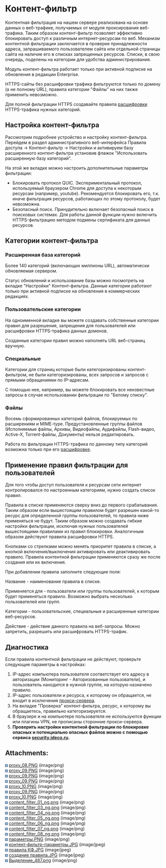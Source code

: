 # Контент-фильтр

Контентная фильтрация на нашем сервере реализована на основе данных о
веб-трафике, получаемых от модуля проксирования веб-трафика. Таким
образом контент-фильтр позволяет эффективно блокировать доступ к
различным интернет-ресурсам по веб. Механизм контентной фильтрации
заключается в проверке принадлежности адреса, запрашиваемого
пользователем сайта или отдельной страницы сайта на наличие
его в списках запрещенных ресурсов. Списки, в свою очередь, поделены
на категории для удобства администрирования.

Модуль контент-фильтра работает только при активной подписке на
обновления в редакции Enterprise.

<div>

<div>

HTTPS-сайты без расшифровки трафика фильтруются только по домену (а не
полному URL), правила категории "Файлы" на них также применить
невозможно.

Для полной фильтрации HTTPS создавайте правила
[расшифровки](Настройка_фильтрации_HTTPS)
HTTPS-трафика нужных категорий.

</div>

</div>

## Настройка контент-фильтра

Рассмотрим подробнее устройство и настройку контент-фильтра. Перейдем в
раздел административного веб-интерфейса Правила доступа -\>
Контент-фильтр -\> Настройки и активируем базу расширенного
контент-фильтра установив флажок "Использовать расширенную базу
категорий".

На этой же вкладке можно настроить дополнительные параметры фильтрации:

  - Блокировать протокол QUIC. Экспериментальный протокол, используемый
    браузером Chrome для доступа к некоторым ресурсам (например,
    youtube). Рекомендуется блокировать его, т.к. иначе фильтрация
    ресурсов, работающих по этому протоколу, будет невозможна.
  - Безопасный поиск. Принудительно включает безопасный поиск в
    поисковых системах. Для работы данной функции нужно
    включить HTTPS-фильтрацию методом подмены сертификата для
    данных ресурсов.

## Категории контент-фильтра

### Расширенная база категорий

Более 140 категорий (включающих миллионы URL), автоматически обновляемая
сервером.

Статус обновлений и использование базы можно посмотреть на вкладке
"Настройки" Контент-фильтра. Данные категории работают только при
активной подписке на обновления в коммерческих редакциях.

### Пользовательские категории

На одноименной вкладке вы можете создавать собственные категории правил
для разрешения, запрещения для пользователей или расшифровки
HTTPS-трафика данных доменов.

Созданные категории правил можно наполнять URL веб-страниц вручную.

### Специальные

Категории для страниц которые были категоризированы контент-фильтром, не
были категоризированы, всех запросов и запросов с прямыми обращениями по
IP-адресам.

С помощью нее, например, вы можете блокировать все неизвестные запросы в
случае использовании фильтрации по "Белому списку".

### Файлы

Восемь сформированных категорий файлов, блокируемых по расширениям и
MIME-type. Предустановленные группы файлов (Исполняемые файлы, Архивы,
Видеофайлы, Аудифайлы, Flash-видео, Active-X, Torrent-файлы,
Документы) нельзя редактировать.

Работа по фильтрации HTTPS-трафика по данному типу категорий возможна
только при его [расшифровке](Настройка_фильтрации_HTTPS).

## Применение правил фильтрации для пользователей

Для того чтобы доступ пользователя к ресурсам сети интернет
контролировался по настроенным категориям, нужно создать
список правил.

Правила в списке применяются сверху вниз до первого срабатывания. Таким
образом если вышестоящим правилом будет разрешен какой-то ресурс для
определенной группы пользователей, то правила ниже применяться не
будут. Таким образом можно создавать гибкие настройки фильтрации,
исключая нужных пользователей вышестоящими правилами из правил
блокировки. Аналогичным образом действуют правила расшифровки
HTTPS.

Кнопками со стрелками можно менять приоритет правила в списке, а кнопкой
включения/выключения активировать или деактивировать правило. Правила
контентной фильтрации применяются сразу же после создания или их
включения.

При добавлении правила заполните следующие поля:

Название - наименование правила в списке.

Применяется для - пользователи или группы пользователей, к которым будет
применяться правило. Возможно выбрать несколько пользователей или групп.

Категории - пользовательские, специальные и расширенные категории
веб-ресурсов.

Действие - действие данного правила на веб-запросы. Можно запретить,
разрешить или расшифровать HTTPS-трафик.

## Диагностика

Если правила контентной фильтрации не действуют, проверьте следующие
параметры в настройках:

1.  IP-адрес компьютера пользователя соответствует его адресу в
    авторизации (Мониторинг - Авторизованные пользователи), и
    пользователь находится в нужной группе, на которую назначено
    правило.
2.  IP-адрес пользователи и ресурса, к которому он обращается, не входит
    в исключения [прокси-сервера](Прокси).
3.  На вкладке "Проверка" контент-фильтра, ресурс, к которому вы
    обращаетесь, правильно категоризируется.
4.  В браузере и на компьютере пользователя не используются функции или
    плагины VPN, не прописаны сторонние прокси-сервера.
5.  **Проверить настройки контентной фильтрации по блокировке опасных и
    потенциально опасных файлов можно с помощью сервиса
    [security.ideco.ru](https://security.ideco.ru/).**

<div class="pageSectionHeader">

## Attachments:

</div>

<div class="greybox" data-align="left">

![](images/icons/bullet_blue.gif)
[proxy\_08.PNG](attachments/1278115/2424845.png) (image/png)  
![](images/icons/bullet_blue.gif)
[proxy\_09.PNG](attachments/1278115/2424847.png) (image/png)  
![](images/icons/bullet_blue.gif)
[proxy\_09.PNG](attachments/1278115/2424848.png) (image/png)  
![](images/icons/bullet_blue.gif)
[proxy\_09.PNG](attachments/1278115/2424850.png) (image/png)  
![](images/icons/bullet_blue.gif)
[proxy\_10.PNG](attachments/1278115/2424851.png) (image/png)  
![](images/icons/bullet_blue.gif)
[proxy\_09.PNG](attachments/1278115/2424846.png) (image/png)  
![](images/icons/bullet_blue.gif)
[proxy\_10.PNG](attachments/1278115/2424849.png) (image/png)  
![](images/icons/bullet_blue.gif)
[content\_filter\_01\_ng.png](attachments/1278115/4981613.png)
(image/png)  
![](images/icons/bullet_blue.gif)
[content\_filter\_03\_ng.png](attachments/1278115/4981615.png)
(image/png)  
![](images/icons/bullet_blue.gif)
[content\_filter\_04\_ng.png](attachments/1278115/4981616.png)
(image/png)  
![](images/icons/bullet_blue.gif)
[content\_filter\_05\_ng.png](attachments/1278115/4981617.png)
(image/png)  
![](images/icons/bullet_blue.gif)
[content\_filter\_06\_ng.png](attachments/1278115/4981618.png)
(image/png)  
![](images/icons/bullet_blue.gif)
[content\_filter\_07\_ng.png](attachments/1278115/4981619.png)
(image/png)  
![](images/icons/bullet_blue.gif)
[content\_filter\_08\_ng.png](attachments/1278115/4981620.png)
(image/png)  
![](images/icons/bullet_blue.gif)
[параметры.PNG](attachments/1278115/4982524.png) (image/png)  
![](images/icons/bullet_blue.gif)
[контент-фильтр-параметры.JPG](attachments/1278115/7110699.jpg)
(image/jpeg)  
![](images/icons/bullet_blue.gif) [правила
КФ.JPG](attachments/1278115/7110702.jpg) (image/jpeg)  
![](images/icons/bullet_blue.gif) [создание
правила.JPG](attachments/1278115/7110703.jpg) (image/jpeg)  
![](images/icons/bullet_blue.gif)
[Выделение\_487.png](attachments/1278115/12025870.png)
(image/png)  

</div>
